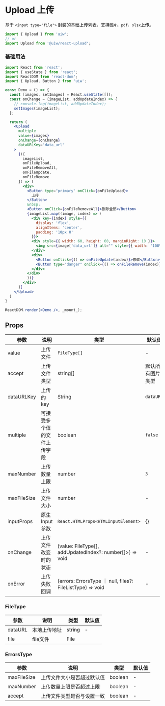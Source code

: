 Upload 上传
===

基于 `<input type="file">` 封装的基础上传列表，支持`图片`，`pdf`，`xlsx`上传。

```jsx
import { Upload } from 'uiw';
// or
import Upload from '@uiw/react-upload';
```

### 基础用法

<!--rehype:bgWhite=true&codeSandbox=true&codePen=true-->
```jsx
import React from 'react';
import { useState } from 'react';
import ReactDOM from 'react-dom';
import { Upload, Button } from 'uiw';

const Demo = () => {
  const [images, setImages] = React.useState([]);
  const onChange = (imageList, addUpdateIndex) => {
    // console.log(imageList, addUpdateIndex);
    setImages(imageList);
  };

  return (
    <Upload
      multiple
      value={images}
      onChange={onChange}
      dataURLKey="data_url"
    >
      {({
        imageList,
        onFileUpload,
        onFileRemoveAll,
        onFileUpdate,
        onFileRemove
      }) => (
        <div>
          <Button type="primary" onClick={onFileUpload}>
            上传
          </Button>
          &nbsp;
          <Button onClick={onFileRemoveAll}>删除全部</Button>
          {imageList.map((image, index) => (
            <div key={index} style={{
              display: 'flex',
              alignItems: 'center',
              padding: '10px 0'
            }}>
            <div style={{ width: 60, height: 60, marginRight: 10 }}>
              <img src={image['data_url']} alt="" style={{ width: '100%', height: '100%' }} />
            </div>
            <div>
              <Button onClick={() => onFileUpdate(index)}>修改</Button>
              <Button type="danger" onClick={() => onFileRemove(index)}>删除</Button>
            </div>
          </div>
          ))}
        </div>
      )}
    </Upload>
  )
}

ReactDOM.render(<Demo />, _mount_);
```

## Props

| 参数 | 说明 | 类型 | 默认值 |
|--------- |-------- |--------- |-------- |
| value | 上传文件 | `FileType[]` | - |
| accept| 上传文件类型 | string[] | 默认所有图片类型 |
| dataURLKey | 上传的key | String | `dataURL` |
| multiple | 可接受多个值的文件上传字段 | boolean | `false` |
| maxNumber | 上传数量上限 | number | `3` |
| maxFileSize | 上传文件大小 | number | - |
| inputProps | 原生Input参数 | `React.HTMLProps<HTMLInputElement>` |  {} |
| onChange | 上传文件改变时的状态 | (value: FileType[], addUpdatedIndex?: number[]>) => void | - |
| onError | 上传失败回调 | (errors: ErrorsType ｜ null, files?: FileListType) => void | - |

### FileType

| 参数 | 说明 | 类型 | 默认值 |
|--------- |-------- |--------- |-------- |
| dataURL | 本地上传地址 | string | - |
| file | file文件 | File |  |

### ErrorsType

| 参数 | 说明 | 类型 | 默认值 |
|--------- |-------- |--------- |-------- |
| maxFileSize | 上传文件大小是否超过默认值 | boolean | - |
| maxNumber | 上传数量上限是否超过上限 | boolean | - |
| accept | 上传文件类型是否与设置一致 | boolean | - |